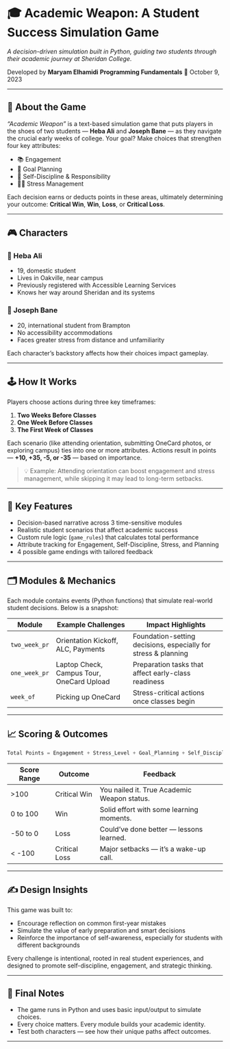# 🎓 Academic Weapon: A Student Success Simulation Game

*A decision-driven simulation built in Python, guiding two students through their academic journey at Sheridan College.*

Developed by **Maryam Elhamidi**
**Programming Fundamentals**
📅 October 9, 2023

---

## 🧠 About the Game

*“Academic Weapon”* is a text-based simulation game that puts players in the shoes of two students — **Heba Ali** and **Joseph Bane** — as they navigate the crucial early weeks of college. Your goal? Make choices that strengthen four key attributes:

* 📚 Engagement
* 📅 Goal Planning
* 💪 Self-Discipline & Responsibility
* 😵‍💫 Stress Management

Each decision earns or deducts points in these areas, ultimately determining your outcome: **Critical Win**, **Win**, **Loss**, or **Critical Loss**.

---

## 🎮 Characters

### 👩 Heba Ali

* 19, domestic student
* Lives in Oakville, near campus
* Previously registered with Accessible Learning Services
* Knows her way around Sheridan and its systems

### 👨 Joseph Bane

* 20, international student from Brampton
* No accessibility accommodations
* Faces greater stress from distance and unfamiliarity

Each character’s backstory affects how their choices impact gameplay.

---

## 🕹️ How It Works

Players choose actions during three key timeframes:

1. **Two Weeks Before Classes**
2. **One Week Before Classes**
3. **The First Week of Classes**

Each scenario (like attending orientation, submitting OneCard photos, or exploring campus) ties into one or more attributes. Actions result in points — **+10, +35, -5, or -35** — based on importance.

> 💡 Example: Attending orientation can boost engagement and stress management, while skipping it may lead to long-term setbacks.

---

## 🧩 Key Features

* Decision-based narrative across 3 time-sensitive modules
* Realistic student scenarios that affect academic success
* Custom rule logic (`game_rules`) that calculates total performance
* Attribute tracking for Engagement, Self-Discipline, Stress, and Planning
* 4 possible game endings with tailored feedback

---

## 🗂 Modules & Mechanics

Each module contains events (Python functions) that simulate real-world student decisions. Below is a snapshot:

| Module        | Example Challenges                        | Impact Highlights                                              |
| ------------- | ----------------------------------------- | -------------------------------------------------------------- |
| `two_week_pr` | Orientation Kickoff, ALC, Payments        | Foundation-setting decisions, especially for stress & planning |
| `one_week_pr` | Laptop Check, Campus Tour, OneCard Upload | Preparation tasks that affect early-class readiness            |
| `week_of`     | Picking up OneCard                        | Stress-critical actions once classes begin                     |

---

## 📈 Scoring & Outcomes

```python
Total Points = Engagement + Stress_Level + Goal_Planning + Self_Discipline
```

| Score Range | Outcome       | Feedback                                    |
| ----------- | ------------- | ------------------------------------------- |
| >100        | Critical Win  | You nailed it. True Academic Weapon status. |
| 0 to 100    | Win           | Solid effort with some learning moments.    |
| -50 to 0    | Loss          | Could’ve done better — lessons learned.     |
| < -100      | Critical Loss | Major setbacks — it’s a wake-up call.       |

---

## ✍️ Design Insights

This game was built to:

* Encourage reflection on common first-year mistakes
* Simulate the value of early preparation and smart decisions
* Reinforce the importance of self-awareness, especially for students with different backgrounds

Every challenge is intentional, rooted in real student experiences, and designed to promote self-discipline, engagement, and strategic thinking.

---

## 🏁 Final Notes

* The game runs in Python and uses basic input/output to simulate choices.
* Every choice matters. Every module builds your academic identity.
* Test both characters — see how their unique paths affect outcomes.

---
